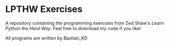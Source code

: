 # LPTHW Exercises
A repository containing the programming exercises from Zed Shaw's *Learn Python the Hard Way*.
Feel free to download my code if you like!

All programs are written by Bastian_KD
